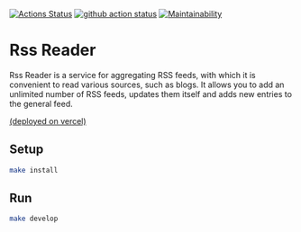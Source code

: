 [![Actions Status](https://github.com/maddbuzz/frontend-project-11/workflows/hexlet-check/badge.svg)](https://github.com/maddbuzz/frontend-project-11/actions)
[![github action status](https://github.com/maddbuzz/frontend-project-11/workflows/Node%20CI/badge.svg)](https://github.com/maddbuzz/frontend-project-11/actions)
[![Maintainability](https://api.codeclimate.com/v1/badges/3b052a146bd60339f386/maintainability)](https://codeclimate.com/github/maddbuzz/frontend-project-11/maintainability)

# Rss Reader

Rss Reader is a service for aggregating RSS feeds, with which it is convenient to read various sources, such as blogs. It allows you to add an unlimited number of RSS feeds, updates them itself and adds new entries to the general feed.

[(deployed on vercel)](https://frontend-project-11-maddbuzz.vercel.app/)

## Setup

```sh
make install
```

## Run

```sh
make develop
```
